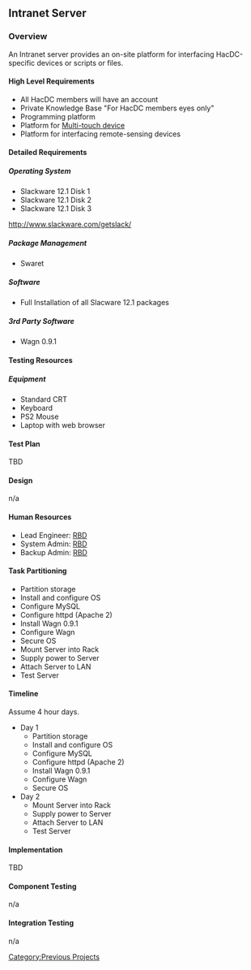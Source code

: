 ## Intranet Server

### Overview

An Intranet server provides an on-site platform for interfacing
HacDC-specific devices or scripts or files.

#### High Level Requirements

-   All HacDC members will have an account
-   Private Knowledge Base "For HacDC members eyes only"
-   Programming platform
-   Platform for [Multi-touch
    device](HacDC_Multi-touch_device)
-   Platform for interfacing remote-sensing devices

#### Detailed Requirements

##### Operating System

-   Slackware 12.1 Disk 1
-   Slackware 12.1 Disk 2
-   Slackware 12.1 Disk 3

<http://www.slackware.com/getslack/>

##### Package Management

-   Swaret

##### Software

-   Full Installation of all Slacware 12.1 packages

##### 3rd Party Software

-   Wagn 0.9.1

#### Testing Resources

##### Equipment

-   Standard CRT
-   Keyboard
-   PS2 Mouse
-   Laptop with web browser

#### Test Plan

TBD

#### Design

n/a

#### Human Resources

-   Lead Engineer: [RBD](User:Rdegraci)
-   System Admin: [RBD](User:Rdegraci)
-   Backup Admin: [RBD](User:Rdegraci)

#### Task Partitioning

-   Partition storage
-   Install and configure OS
-   Configure MySQL
-   Configure httpd (Apache 2)
-   Install Wagn 0.9.1
-   Configure Wagn
-   Secure OS
-   Mount Server into Rack
-   Supply power to Server
-   Attach Server to LAN
-   Test Server

#### Timeline

Assume 4 hour days.

-   Day 1
    -   Partition storage
    -   Install and configure OS
    -   Configure MySQL
    -   Configure httpd (Apache 2)
    -   Install Wagn 0.9.1
    -   Configure Wagn
    -   Secure OS
-   Day 2
    -   Mount Server into Rack
    -   Supply power to Server
    -   Attach Server to LAN
    -   Test Server

#### Implementation

TBD

#### Component Testing

n/a

#### Integration Testing

n/a

[Category:Previous Projects](Category:Previous_Projects)

